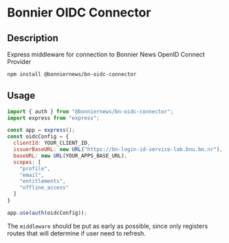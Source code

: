 # Bonnier OIDC Connector

## Description

Express middleware for connection to Bonnier News OpenID Connect Provider

```sh
npm install @bonniernews/bn-oidc-connector
```

## Usage

```js
import { auth } from "@bonniernews/bn-oidc-connector";
import express from "express";

const app = express();
const oidcConfig = {
  clientId: YOUR_CLIENT_ID,
  issuerBaseURL: new URL("https://bn-login-id-service-lab.bnu.bn.nr"),
  baseURL: new URL(YOUR_APPS_BASE_URL),
  scopes: [
    "profile",
    "email",
    "entitlements",
    "offline_access"
  ]
}

app.use(auth(oidcConfig));
```

The `middleware` should be put as early as possible, since only registers routes that will determine if user need to refresh.
